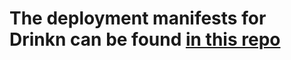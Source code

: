 # The deployment manifests for Drinkn can be found [in this repo](https://github.com/bierteam/drinkn/tree/main/chart/drinkn)
